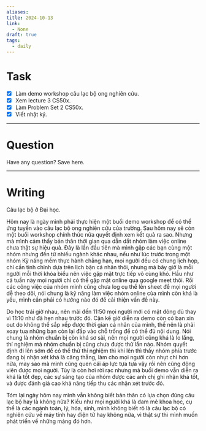 ```yaml
---
aliases: 
title: 2024-10-13
link:
  - None
draft: true
tags:
  - daily
---
```

# Task
- [x] Làm demo workshop câu lạc bộ ong nghiên cứu.
- [x] Xem lecture 3 CS50x.
- [x] Làm Problem Set 2 CS50x.
- [x] Viết nhật ký.

---
# Question

Have any question? Save here.

---
# Writing

Câu lạc bộ ở Đại học.

Hôm nay là ngày mình phải thực hiện một buổi demo workshop để có thể ứng tuyển vào câu lạc bộ ong nghiên cứu của trường. Sau hôm nay sẽ còn một buổi workshop chính thức nữa quyết định xem kết quả ra sao. Nhưng mà mình cảm thấy bản thân thời gian qua dẫn dắt nhóm làm việc online chưa thật sự hiệu quả. Đây là lần đầu tiên mà mình gặp các bạn cùng một nhóm nhưng đến từ nhiều ngành khác nhau, nếu như lúc trước trong một nhóm Kỹ năng mềm thực hành chẳng hạn, mọi người đều có chung lịch họp, chỉ cần tinh chỉnh dựa trên lịch bận cá nhân thôi, nhưng mà bây giờ là mỗi người mỗi thời khóa biểu nên việc gặp mặt trực tiếp vô cùng khó. Hầu như cả tuần này mọi người chỉ có thể gặp mặt online qua google meet thôi. Rồi các công việc của nhóm mình cũng chưa log cụ thể lên sheet để mọi người dễ theo dõi, nói chung là kỹ năng làm việc nhóm online của mình còn khá là yếu, mình cần phải có hướng nào đó để cải thiện vấn đề này.

Do học trái giờ nhau, nên mãi đến 11:50 mọi người mới có mặt đông đủ thay vì 11:10 như đã hẹn nhau trước đó. Cận kề giờ diễn ra demo còn có bạn xin out do không thể sắp xếp được thời gian cá nhân của mình, thế nên là phải xoay tua những bạn còn lại đắp vào chỗ trống để có thể đủ nội dung. Nói chung là nhóm chuẩn bị còn khá sơ sài, nên mọi người cũng khá là lo lắng, thí nghiệm mà nhóm chuẩn bị cũng chưa được thử lần nào. Nhóm quyết định đi lên sớm để có thể thử thí nghiệm thì khi lên thì thấy nhóm phía trước đang bị nhận xét khá là căng thẳng, làm cho mọi người còn nhụt chí hơn nữa, may sao mà mình cũng quen cái áp lực tựa tựa vậy rồi nên cũng động viên được mọi người. Tùy là còn hơi rời rạc nhưng mà buổi demo vẫn diễn ra khá là tốt đẹp, các sự sáng tạo của nhóm được các anh chị ghi nhận khá tốt, và được đánh giá cao khả năng tiếp thu các nhận xét trước đó.

Tóm lại ngày hôm nay mình vẫn không biết bản thân có lựa chọn đúng câu lạc bộ hay là không nữa? Kiểu như mọi người khá là đam mê khoa học, cụ thể là các ngành toán, lý, hóa, sinh, mình không biết rõ là câu lạc bộ có nghiên cứu về máy tính hay điện tử hay không nữa, vì thật sự thì mình muốn phát triển về những mảng đó hơn.